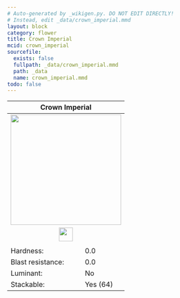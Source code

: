 ```yaml
---
# Auto-generated by _wikigen.py. DO NOT EDIT DIRECTLY!
# Instead, edit _data/crown_imperial.mmd
layout: block
category: flower
title: Crown Imperial
mcid: crown_imperial
sourcefile:
  exists: false
  fullpath: _data/crown_imperial.mmd
  path: _data
  name: crown_imperial.mmd
todo: false
---
```


<table class="block-info"><thead><tr>
<th colspan=2>Crown Imperial</th>
</tr></thead><tbody>
<tr><td colspan=2 class="cell-image-big" style="text-align:center"><img src="/allotment/img/textures/allotment/crown_imperial.png" width="256" height="256" alt="" class="preview-icon"></td></tr>
<tr><td colspan=2 class="cell-image-small" style="text-align:center"><img src="/allotment/img/inventory_textures/allotment/crown_imperial.png" width="32" height="32" alt="" class="inventory-icon"></td></tr>
<tr><td colspan=2 style="text-align:center"><span class="tool-info tool-none tool-level-0" title="Does not require or break faster with any tool"></span></td></tr>
<tr><td>Hardness:</td><td>0.0</td></tr>
<tr><td>Blast resistance:</td><td>0.0</td></tr>
<tr><td>Luminant:</td><td>No</td></tr>
<tr><td>Stackable:</td><td>Yes (64)</td></tr>
</tbody></table>


